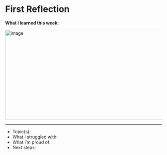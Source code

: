 # First Reflection
**What I learned this week:**

<img width="521" height="290" alt="image" src="https://github.com/user-attachments/assets/29366b43-4147-4263-a638-5ca34d588ae2" />

---
- Topic(s):
- What I struggled with:
- What I’m proud of:
- Next steps:
